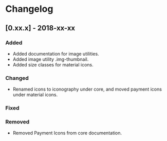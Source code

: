 # Changelog

## [0.xx.x] - 2018-xx-xx

### Added

- Added documentation for image utilities.
- Added image utility .img-thumbnail.
- Added size classes for material icons.

### Changed

- Renamed icons to iconography under core, and moved payment icons under material icons.

### Fixed

### Removed

- Removed Payment Icons from core documentation.
